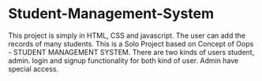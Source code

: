 # Student-Management-System
This project is simply in HTML, CSS and javascript. The user can add the records of many students.
This is a Solo Project based on Concept of Oops - STUDENT MANAGEMENT SYSTEM. There are  two kinds of users student, admin. login and signup functionality for both kind of user. Admin have special access.
